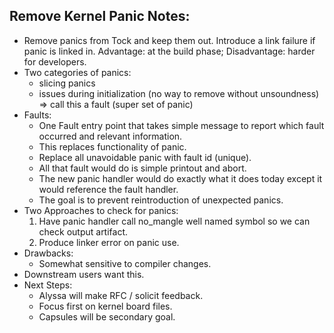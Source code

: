 ## Remove Kernel Panic Notes:
- Remove panics from Tock and keep them out. Introduce a link failure if panic is linked in. Advantage: at the build phase; Disadvantage: harder for developers.
- Two categories of panics:
    - slicing panics
    - issues during initialization (no way to remove without unsoundness) => call this a fault (super set of panic)
- Faults: 
    - One Fault entry point that takes simple message to report which fault occurred and relevant information.
    - This replaces functionality of panic.
    - Replace all unavoidable panic with fault id (unique).
    - All that fault would do is simple printout and abort.
    - The new panic handler would do exactly what it does today except it would reference the fault handler.
    - The goal is to prevent reintroduction of unexpected panics.
- Two Approaches to check for panics:
    1. Have panic handler call no_mangle well named symbol so we can check output artifact.
    2. Produce linker error on panic use.
- Drawbacks:
    - Somewhat sensitive to compiler changes.
- Downstream users want this. 
- Next Steps:
    - Alyssa will make RFC / solicit feedback.
    - Focus first on kernel board files.
    - Capsules will be secondary goal.
